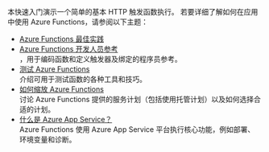 
本快速入门演示一个简单的基本 HTTP 触发函数执行。 若要详细了解如何在应用中使用 Azure Functions，请参阅以下主题：

* [Azure Functions 最佳实践](../articles/azure-functions/functions-best-practices.md)
* [Azure Functions 开发人员参考](../articles/azure-functions/functions-reference.md)  
  ，用于编码函数和定义触发器及绑定的程序员参考。
* [测试 Azure Functions](../articles/azure-functions/functions-test-a-function.md)  
  介绍可用于测试函数的各种工具和技巧。
* [如何缩放 Azure Functions](../articles/azure-functions/functions-scale.md)  
  讨论 Azure Functions 提供的服务计划（包括使用托管计划）以及如何选择合适的计划。 
* [什么是 Azure App Service？](../articles/app-service/app-service-value-prop-what-is.md)  
  Azure Functions 使用 Azure App Service 平台执行核心功能，例如部署、环境变量和诊断。 
